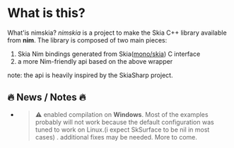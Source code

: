 # What is this?  

What'is nimskia? *nimskia* is a project to make the Skia C++ library available from **nim**.
The library is composed of two main pieces:

1. Skia Nim bindings generated from Skia([mono/skia](https://github.com/mono/skia/tree/xamarin-mobile-bindings/include/c)) C interface
2. a more Nim-friendly api based on the above wrapper

note: the api is heavily inspired by the SkiaSharp project.

## 🔥 News / Notes 🔥

- 
  > ⚠️ enabled compilation on **Windows**.
  > Most of the examples probably will not work because
  > the default configuration was tuned to work on Linux.(i expect SkSurface to be nil in most cases)
  >. additional fixes may be needed. More to come.
